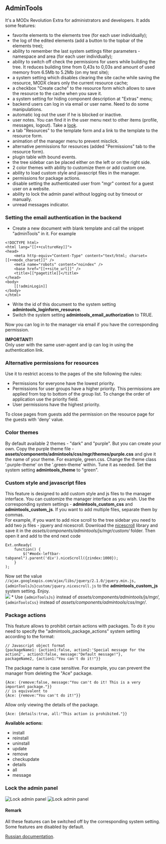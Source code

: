 ## AdminTools

It's a MODx Revolution Extra for administrators and developers. It adds some features:
- favorite elements to the elements tree (for each user individually);
- the log of the edited elements (add a button to the topbar of the elements tree);
- ability to remember the last system settings filter parameters - namespace and area (for each user individually);
- ability to switch off check the permissions for users while building the tree. It reduces building time from 0,43s to 0,03s and amount of used memory from 6.5Mb to 5.2Mb (on my test site);
- a system setting which disables clearing the site cache while saving the resource, MODX clears only the current resource cache; 
- a checkbox "Create cache" to the resource form which allows to save the resource to the cache when you save it.
- a system setting for hiding component description at "Extras" menu;
- backend users can log in via email or user name. Need to do some manipulations. 
- automatic log out the user if he is blocked or inactive.
- user notes. You can find it in the user menu next to other items (profile, messages, logout). Take a [look](http://modzone.ru/blog/2016/04/21/admintools-user-notes/).
- a tab "Resources" to the template form and a link to the template to the resource form.
- animation of the manager menu to prevent misclick.
- alternative permissions for resources (added "Permissions" tab to the resource form).
- plugin table with bound events.
- the tree sidebar can be placed either on the left or on the right side.
- 2 color themes with ability to customize them or add custom one.
- ability to load custom style and javascript files in the manager.
- permissions for package actions.
- disable setting the authenticated user from "mgr" context for a guest user on a website.
- ability to lock the admin panel without logging out by timeout or manually.
- unread messages indicator.

### Setting the email authentication in the backend
* Create a new document with blank template and call the snippet "adminTools" in it. For example
```
<!DOCTYPE html>
<html lang="[[++cultureKey]]">
<head>
    <meta http-equiv="Content-Type" content="text/html; charset=[[++modx_charset]]" />
    <meta name="robots" content="noindex" />
    <base href="[[++site_url]]" />
    <title>[[*pagetitle]]</title>
</head>    
<body>
    [[!adminLogin]]
</body>
</html>
```
* Write the id of this document to the system setting **admintools_loginform_resource**.
* Switch the system setting **admintools_email_authorization** to TRUE.  

Now you can log in to the manager via email if you have the corresponding permission.  

**IMPORTANT!**  
Only user with the same user-agent and ip can log in using the authentication link.

### Alternative permissions for resources
Use it to restrict access to the pages of the site following the rules: 
* Permissions for everyone have the lowest priority.
* Permissions for user groups have a higher priority. This permissions are applied from top to bottom of the group list. To change the order of application use the priority field. 
* User permissions have the highest priority.  

To close pages from guests add the permission on the resource page for the guests with 'deny' value.

### Color themes
By default available 2 themes - "dark" and "purple". But you can create your own. Copy the purple theme file - **assets/components/admintools/css/mgr/themes/purple.css** and give it the name of your theme. For example, green.css. Change the theme class '.purple-theme' on the '.green-theme' within. Tune it as needed. Set the system setting **admintools_theme** to "green".

### Custom style and javascript files
This feature is designed to add custom style and js files to the manager interface. You can customize the manager interface as you wish. Use the corresponding system settings - **admintools_custom_css** and **admintools_custom_js**. If you want to add multiple files, separate them by commas.  
For example, if you want to add nice scroll to the tree sidebar you need to add two js files - jquery and nicescroll. Download the [nicescroll](//code.google.com/archive/p/jquery-nicescroll/downloads) library and save it in the *assets/components/admintools/js/mgr/custom/* folder. Then open it and add to the end next code
```
Ext.onReady(
    function() {
        $("#modx-leftbar-tabpanel").parent('div').niceScroll({zindex:1000});
    }
);
```  
Now set the value `//ajax.googleapis.com/ajax/libs/jquery/2.1.0/jquery.min.js,{adminToolsJs}custom/jquery.nicescroll.js` to the **admintools_custom_js** system setting. Enjoy.  
![](https://file.modx.pro/files/b/2/b/b2bbc6344dabb41d546abf2486a066ae.png)
\* Use `{adminToolsJs}` instead of *assets/components/admintools/js/mgr/*, `{adminToolsCss}` instead of *assets/components/admintools/css/mgr/*.

### Package actions
This feature allows to prohibit certain actions with packages. To do it you need to specify the "admintools_package_actions" system setting according to the format:
```$javascript
// Javascript object format
{packageName1: {action1:false, action2:'Special message for the action2', action3:false, message:"Default message!"},
packageName2, {action1:"You can't do it!"}}
```
The package name is case sensitive.
For example, you can prevent the manager from deleting the "Ace" package.
```$javascript
{Ace: {remove:false, message:"You can't do it! This is a very important package."}}
// is equivalent to
{Ace: {remove:"You can't do it!"}}
```
Allow only viewing the details of the package.
```$javascript
{Ace: {details:true, all:"This action is prohibited."}}
```

**Available actions:**
- install
- reinstall
- uninstall
- update
- remove
- checkupdate
- details
- all
- message

### Lock the admin panel
![Lock admin panel](https://modzone.ru/assets/images/articles/223/admintools_lock_en2.jpg)
![Lock admin panel](https://modzone.ru/assets/images/articles/223/admintools_lock_en.jpg)

#### Remark
All these features can be switched off by the corresponding system setting. Some features are disabled by default.

[Russian documentation](https://modzone.ru/documentation/admintools.html).
